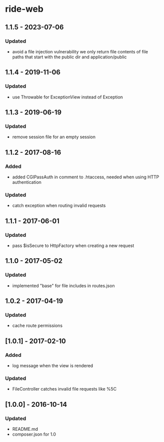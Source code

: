# ride-web
## 1.1.5 - 2023-07-06
### Updated
- avoid a file injection vulnerability we only return file contents of file paths that start with the public dir and application/public
## 1.1.4 - 2019-11-06
### Updated
- use Throwable for ExceptionView instead of Exception

## 1.1.3 - 2019-06-19
### Updated
- remove session file for an empty session

## 1.1.2 - 2017-08-16
### Added
- added CGIPassAuth in comment to .htaccess, needed when using HTTP authentication
### Updated 
- catch exception when routing invalid requests

## 1.1.1 - 2017-06-01
### Updated
- pass $isSecure to HttpFactory when creating a new request

## 1.1.0 - 2017-05-02
### Updated
- implemented "base" for file includes in routes.json

## 1.0.2 - 2017-04-19
### Updated
- cache route permissions

## [1.0.1] - 2017-02-10
### Added 
- log message when the view is rendered
### Updated
- FileController catches invalid file requests like %5C

## [1.0.0] - 2016-10-14
### Updated 
- README.md
- composer.json for 1.0
